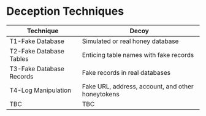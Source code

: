# Deception Techniques

| Technique | Decoy |
|-----------|-------|
| T1-Fake Database | Simulated or real honey database |
| T2-Fake Database Tables | Enticing table names with fake records |
| T3-Fake Database Records | Fake records in real databases |
| T4-Log Manipulation | Fake URL, address, account, and other honeytokens |
| TBC | TBC |
